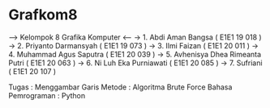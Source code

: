 # Grafkom8
--> Kelompok 8 Grafika Komputer <--
  -> 1. Abdi Aman Bangsa              ( E1E1 19 018 )
  -> 2. Priyanto Darmansyah           ( E1E1 19 073 )
  -> 3. Ilmi Faizan                   ( E1E1 20 011 )
  -> 4. Muhammad Agus Saputra         ( E1E1 20 039 )
  -> 5. Avhenisya Dhea Rimeanta Putri ( E1E1 20 063 )
  -> 6. Ni Luh Eka Purniawati         ( E1E1 20 085 )
  -> 7. Sufriani                      ( E1E1 20 107 )
  
Tugas               : Menggambar Garis
Metode              : Algoritma Brute Force
Bahasa Pemrograman  : Python
